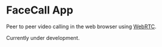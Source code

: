 # FaceCall App

Peer to peer video calling in the web browser using [WebRTC](https://webrtc.org/).

Currently under development.
